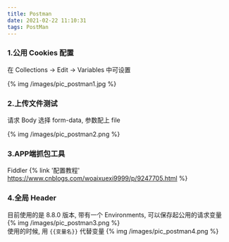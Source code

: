 ```yaml
---
title: Postman
date: 2021-02-22 11:10:31
tags: PostMan
---
```


### 1.公用 Cookies 配置

在 Collections -> Edit -> Variables 中可设置

{% img /images/pic_postman1.jpg %}

### 2.上传文件测试

请求 Body 选择 form-data, 参数配上 file

{% img /images/pic_postman2.png %}

### 3.APP端抓包工具

Fiddler {% link '配置教程' https://www.cnblogs.com/woaixuexi9999/p/9247705.html %}

### 4.全局 Header

目前使用的是 8.8.0 版本, 带有一个 Environments, 可以保存起公用的请求变量  
{% img /images/pic_postman3.png %}  
使用的时候, 用 ```{{变量名}}``` 代替变量
{% img /images/pic_postman4.png %}  